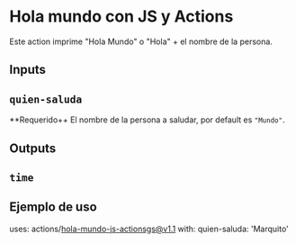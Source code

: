 # Hola mundo con JS y Actions
Este action imprime "Hola Mundo" o "Hola" + el nombre de la persona.

## Inputs
## `quien-saluda`

**Requerido++ El nombre de la persona a saludar, por default es `"Mundo"`.

## Outputs
## `time`

## Ejemplo de uso 
uses: actions/hola-mundo-js-actionsgs@v1.1
with:
  quien-saluda: 'Marquito'
